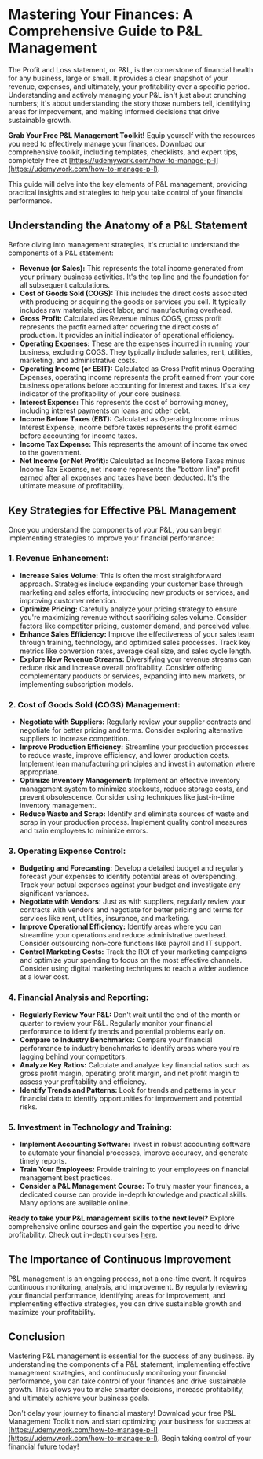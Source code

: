 # Mastering Your Finances: A Comprehensive Guide to P&L Management

The Profit and Loss statement, or P&L, is the cornerstone of financial health for any business, large or small. It provides a clear snapshot of your revenue, expenses, and ultimately, your profitability over a specific period. Understanding and actively managing your P&L isn't just about crunching numbers; it's about understanding the story those numbers tell, identifying areas for improvement, and making informed decisions that drive sustainable growth.

**Grab Your Free P&L Management Toolkit!** Equip yourself with the resources you need to effectively manage your finances. Download our comprehensive toolkit, including templates, checklists, and expert tips, completely free at [https://udemywork.com/how-to-manage-p-l](https://udemywork.com/how-to-manage-p-l).

This guide will delve into the key elements of P&L management, providing practical insights and strategies to help you take control of your financial performance.

## Understanding the Anatomy of a P&L Statement

Before diving into management strategies, it's crucial to understand the components of a P&L statement:

*   **Revenue (or Sales):** This represents the total income generated from your primary business activities. It's the top line and the foundation for all subsequent calculations.
*   **Cost of Goods Sold (COGS):** This includes the direct costs associated with producing or acquiring the goods or services you sell. It typically includes raw materials, direct labor, and manufacturing overhead.
*   **Gross Profit:** Calculated as Revenue minus COGS, gross profit represents the profit earned after covering the direct costs of production. It provides an initial indicator of operational efficiency.
*   **Operating Expenses:** These are the expenses incurred in running your business, excluding COGS. They typically include salaries, rent, utilities, marketing, and administrative costs.
*   **Operating Income (or EBIT):** Calculated as Gross Profit minus Operating Expenses, operating income represents the profit earned from your core business operations before accounting for interest and taxes. It's a key indicator of the profitability of your core business.
*   **Interest Expense:** This represents the cost of borrowing money, including interest payments on loans and other debt.
*   **Income Before Taxes (EBT):** Calculated as Operating Income minus Interest Expense, income before taxes represents the profit earned before accounting for income taxes.
*   **Income Tax Expense:** This represents the amount of income tax owed to the government.
*   **Net Income (or Net Profit):** Calculated as Income Before Taxes minus Income Tax Expense, net income represents the "bottom line" profit earned after all expenses and taxes have been deducted. It's the ultimate measure of profitability.

## Key Strategies for Effective P&L Management

Once you understand the components of your P&L, you can begin implementing strategies to improve your financial performance:

### 1. Revenue Enhancement:

*   **Increase Sales Volume:** This is often the most straightforward approach. Strategies include expanding your customer base through marketing and sales efforts, introducing new products or services, and improving customer retention.
*   **Optimize Pricing:** Carefully analyze your pricing strategy to ensure you're maximizing revenue without sacrificing sales volume. Consider factors like competitor pricing, customer demand, and perceived value.
*   **Enhance Sales Efficiency:** Improve the effectiveness of your sales team through training, technology, and optimized sales processes. Track key metrics like conversion rates, average deal size, and sales cycle length.
*   **Explore New Revenue Streams:** Diversifying your revenue streams can reduce risk and increase overall profitability. Consider offering complementary products or services, expanding into new markets, or implementing subscription models.

### 2. Cost of Goods Sold (COGS) Management:

*   **Negotiate with Suppliers:** Regularly review your supplier contracts and negotiate for better pricing and terms. Consider exploring alternative suppliers to increase competition.
*   **Improve Production Efficiency:** Streamline your production processes to reduce waste, improve efficiency, and lower production costs. Implement lean manufacturing principles and invest in automation where appropriate.
*   **Optimize Inventory Management:** Implement an effective inventory management system to minimize stockouts, reduce storage costs, and prevent obsolescence. Consider using techniques like just-in-time inventory management.
*   **Reduce Waste and Scrap:** Identify and eliminate sources of waste and scrap in your production process. Implement quality control measures and train employees to minimize errors.

### 3. Operating Expense Control:

*   **Budgeting and Forecasting:** Develop a detailed budget and regularly forecast your expenses to identify potential areas of overspending. Track your actual expenses against your budget and investigate any significant variances.
*   **Negotiate with Vendors:** Just as with suppliers, regularly review your contracts with vendors and negotiate for better pricing and terms for services like rent, utilities, insurance, and marketing.
*   **Improve Operational Efficiency:** Identify areas where you can streamline your operations and reduce administrative overhead. Consider outsourcing non-core functions like payroll and IT support.
*   **Control Marketing Costs:** Track the ROI of your marketing campaigns and optimize your spending to focus on the most effective channels. Consider using digital marketing techniques to reach a wider audience at a lower cost.

### 4. Financial Analysis and Reporting:

*   **Regularly Review Your P&L:** Don't wait until the end of the month or quarter to review your P&L. Regularly monitor your financial performance to identify trends and potential problems early on.
*   **Compare to Industry Benchmarks:** Compare your financial performance to industry benchmarks to identify areas where you're lagging behind your competitors.
*   **Analyze Key Ratios:** Calculate and analyze key financial ratios such as gross profit margin, operating profit margin, and net profit margin to assess your profitability and efficiency.
*   **Identify Trends and Patterns:** Look for trends and patterns in your financial data to identify opportunities for improvement and potential risks.

### 5. Investment in Technology and Training:

*   **Implement Accounting Software:** Invest in robust accounting software to automate your financial processes, improve accuracy, and generate timely reports.
*   **Train Your Employees:** Provide training to your employees on financial management best practices.
*   **Consider a P&L Management Course:** To truly master your finances, a dedicated course can provide in-depth knowledge and practical skills. Many options are available online.

**Ready to take your P&L management skills to the next level?** Explore comprehensive online courses and gain the expertise you need to drive profitability. Check out in-depth courses [here](https://udemywork.com/how-to-manage-p-l).

## The Importance of Continuous Improvement

P&L management is an ongoing process, not a one-time event. It requires continuous monitoring, analysis, and improvement. By regularly reviewing your financial performance, identifying areas for improvement, and implementing effective strategies, you can drive sustainable growth and maximize your profitability.

## Conclusion

Mastering P&L management is essential for the success of any business. By understanding the components of a P&L statement, implementing effective management strategies, and continuously monitoring your financial performance, you can take control of your finances and drive sustainable growth. This allows you to make smarter decisions, increase profitability, and ultimately achieve your business goals.

Don't delay your journey to financial mastery! Download your free P&L Management Toolkit now and start optimizing your business for success at [https://udemywork.com/how-to-manage-p-l](https://udemywork.com/how-to-manage-p-l). Begin taking control of your financial future today!
